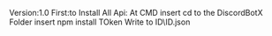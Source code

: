 Version:1.0
First:to Install All Api:
	At CMD insert cd to the DiscordBotX Folder
	insert npm install
TOken Write to ID\ID.json
